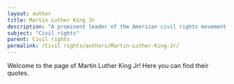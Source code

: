 ```yaml
---
layout: author
title: Martin Luther King Jr
description: "A prominent leader of the American civil rights movement, King is best known for his use of nonviolent civil disobedience based on his Christian beliefs and Mahatma Gandhi's principles. His 'I Have a Dream' speech and his work with the Southern Christian Leadership Conference (SCLC) were pivotal in advocating for racial equality."
subject: "Civil rights"
parent: Civil rights
permalink: /Civil rights/authors/Martin-Luther-King-Jr/
---
```


Welcome to the page of Martin Luther King Jr! Here you can find their quotes.
